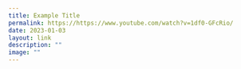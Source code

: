 ```yaml
---
title: Example Title
permalink: https://https://www.youtube.com/watch?v=1df0-GFcRio/
date: 2023-01-03
layout: link
description: ""
image: ""
---
```

